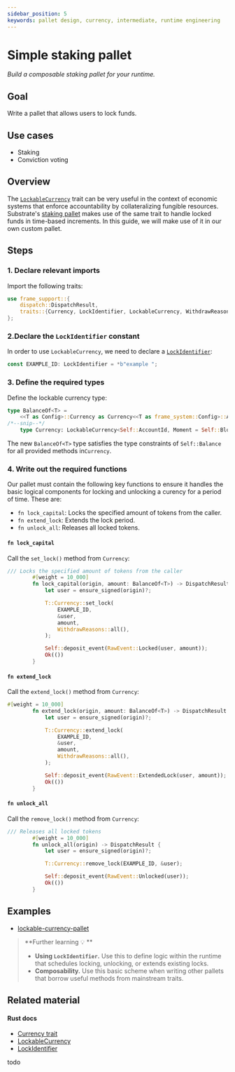 ```yaml
---
sidebar_position: 5
keywords: pallet design, currency, intermediate, runtime engineering
---
```


# Simple staking pallet
_Build a composable staking pallet for your runtime._

## Goal
Write a pallet that allows users to lock funds.

## Use cases
- Staking
- Conviction voting 

## Overview
The [`LockableCurrency`][lockable-rustdocs] trait can be very useful in the context of economic systems that enforce accountability by collateralizing fungible resources.
Substrate's [staking pallet][staking-frame] makes use of the same trait to handle locked funds in time-based increments. In
this guide, we will make use of it in our own custom pallet.

## Steps

### 1. Declare relevant imports

Import the following traits:

```rust
use frame_support::{
	dispatch::DispatchResult,
	traits::{Currency, LockIdentifier, LockableCurrency, WithdrawReasons},
};
```

### 2.Declare the `LockIdentifier` constant
In order to use `LockableCurrency`, we need to declare a [`LockIdentifier`][lockidentifier-rustdocs]: 

```rust
const EXAMPLE_ID: LockIdentifier = *b"example ";
```

### 3. Define the required types

Define the lockable currency type:

```rust
type BalanceOf<T> =
	<<T as Config>::Currency as Currency<<T as frame_system::Config>::AccountId>>::Balance;
/*--snip--*/
	type Currency: LockableCurrency<Self::AccountId, Moment = Self::BlockNumber>;
```
The new `BalanceOf<T>` type satisfies the type constraints of `Self::Balance` for all provided 
methods in`Currency`. 

### 4. Write out the required functions

Our pallet must contain the following key functions to ensure it handles the basic logical components for locking and
unlocking a curency for a period of time. These are:

- `fn lock_capital`: Locks the specified amount of tokens from the caller.
- `fn extend_lock`: Extends the lock period.
- `fn unlock_all`: Releases all locked tokens.

#### `fn lock_capital`
Call the `set_lock()` method from `Currency`:

```rust
/// Locks the specified amount of tokens from the caller
		#[weight = 10_000]
		fn lock_capital(origin, amount: BalanceOf<T>) -> DispatchResult {
			let user = ensure_signed(origin)?;

			T::Currency::set_lock(
				EXAMPLE_ID,
				&user,
				amount,
				WithdrawReasons::all(),
			);

			Self::deposit_event(RawEvent::Locked(user, amount));
			Ok(())
		}
```
#### `fn extend_lock`
Call the `extend_lock()` method from `Currency`:

```rust
#[weight = 10_000]
		fn extend_lock(origin, amount: BalanceOf<T>) -> DispatchResult {
			let user = ensure_signed(origin)?;

			T::Currency::extend_lock(
				EXAMPLE_ID,
				&user,
				amount,
				WithdrawReasons::all(),
			);

			Self::deposit_event(RawEvent::ExtendedLock(user, amount));
			Ok(())
		}
```

#### `fn unlock_all` 
Call the `remove_lock()` method from `Currency`:

```rust
/// Releases all locked tokens
		#[weight = 10_000]
		fn unlock_all(origin) -> DispatchResult {
			let user = ensure_signed(origin)?;

			T::Currency::remove_lock(EXAMPLE_ID, &user);

			Self::deposit_event(RawEvent::Unlocked(user));
			Ok(())
		}

```

## Examples
- [lockable-currency-pallet](../template-node/pallets/lockable-currency)

>**Further learning 💡 ** 
> - **Using `LockIdentifier`.** Use this to define logic within the runtime that schedules locking, unlocking, or extends existing locks.
> - **Composability.** Use this basic scheme when writing other pallets that borrow useful methods from mainstream traits.

## Related material
#### Rust docs
- [Currency trait](https://substrate.dev/rustdocs/v3.0.0/frame_support/traits/trait.Currency.html)
- [LockableCurrency][lockable-rustdocs]
- [LockIdentifier][lockidentifier-rustdocs]

todo

[staking-frame]: https://substrate.dev/rustdocs/v3.0.0/pallet_staking/index.html
[lockable-rustdocs]: https://substrate.dev/rustdocs/v3.0.0/frame_support/traits/trait.LockableCurrency.html
[lockidentifier-rustdocs]: https://substrate.dev/rustdocs/v3.0.0/frame_support/traits/type.LockIdentifier.html